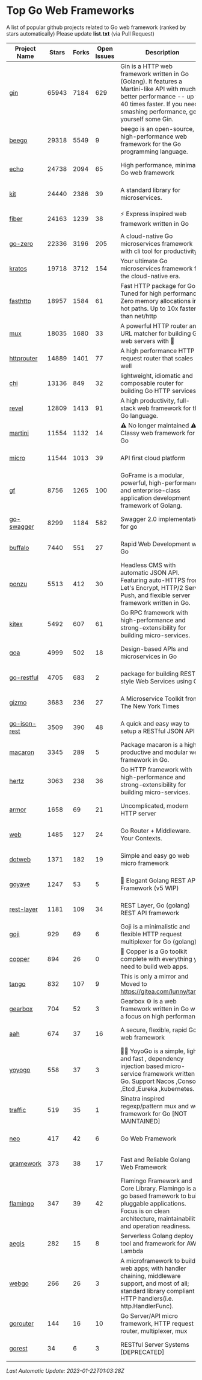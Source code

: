 # Top Go Web Frameworks
A list of popular github projects related to Go web framework (ranked by stars automatically)
Please update **list.txt** (via Pull Request)

| Project Name | Stars | Forks | Open Issues | Description | Last Commit |
| ------------ | ----- | ----- | ----------- | ----------- | ----------- |
| [gin](https://github.com/gin-gonic/gin) | 65943 | 7184 | 629 | Gin is a HTTP web framework written in Go (Golang). It features a Martini-like API with much better performance -- up to 40 times faster. If you need smashing performance, get yourself some Gin. | 2023-01-20 01:51:42 |
| [beego](https://github.com/beego/beego) | 29318 | 5549 | 9 | beego is an open-source, high-performance web framework for the Go programming language. | 2023-01-20 05:49:03 |
| [echo](https://github.com/labstack/echo) | 24738 | 2094 | 65 | High performance, minimalist Go web framework | 2023-01-03 22:09:30 |
| [kit](https://github.com/go-kit/kit) | 24440 | 2386 | 39 | A standard library for microservices. | 2023-01-02 06:10:18 |
| [fiber](https://github.com/gofiber/fiber) | 24163 | 1239 | 38 | ⚡️ Express inspired web framework written in Go | 2023-01-19 20:41:33 |
| [go-zero](https://github.com/zeromicro/go-zero) | 22336 | 3196 | 205 | A cloud-native Go microservices framework with cli tool for productivity. | 2023-01-21 13:45:25 |
| [kratos](https://github.com/go-kratos/kratos) | 19718 | 3712 | 154 | Your ultimate Go microservices framework for the cloud-native era. | 2023-01-18 03:47:35 |
| [fasthttp](https://github.com/valyala/fasthttp) | 18957 | 1584 | 61 | Fast HTTP package for Go. Tuned for high performance. Zero memory allocations in hot paths. Up to 10x faster than net/http | 2023-01-14 02:44:11 |
| [mux](https://github.com/gorilla/mux) | 18035 | 1680 | 33 | A powerful HTTP router and URL matcher for building Go web servers with 🦍 | 2022-12-09 15:56:57 |
| [httprouter](https://github.com/julienschmidt/httprouter) | 14889 | 1401 | 77 | A high performance HTTP request router that scales well | 2022-06-03 15:51:59 |
| [chi](https://github.com/go-chi/chi) | 13136 | 849 | 32 | lightweight, idiomatic and composable router for building Go HTTP services | 2023-01-11 17:52:50 |
| [revel](https://github.com/revel/revel) | 12809 | 1413 | 91 | A high productivity, full-stack web framework for the Go language. | 2022-04-12 20:53:30 |
| [martini](https://github.com/go-martini/martini) | 11554 | 1132 | 14 | ⚠️ No longer maintained ⚠️  Classy web framework for Go | 2017-01-21 21:58:54 |
| [micro](https://github.com/micro/micro) | 11544 | 1013 | 39 | API first cloud platform | 2023-01-16 10:25:39 |
| [gf](https://github.com/gogf/gf) | 8756 | 1265 | 100 | GoFrame is a modular, powerful, high-performance and enterprise-class application development framework of Golang.  | 2023-01-18 09:04:26 |
| [go-swagger](https://github.com/go-swagger/go-swagger) | 8299 | 1184 | 582 | Swagger 2.0 implementation for go | 2023-01-16 18:25:58 |
| [buffalo](https://github.com/gobuffalo/buffalo) | 7440 | 551 | 27 | Rapid Web Development w/ Go | 2022-12-04 03:56:20 |
| [ponzu](https://github.com/ponzu-cms/ponzu) | 5513 | 412 | 30 | Headless CMS with automatic JSON API. Featuring auto-HTTPS from Let's Encrypt, HTTP/2 Server Push, and flexible server framework written in Go. | 2020-01-02 00:14:32 |
| [kitex](https://github.com/cloudwego/kitex) | 5492 | 607 | 61 | Go RPC framework with high-performance and strong-extensibility for building micro-services. | 2023-01-16 11:46:02 |
| [goa](https://github.com/goadesign/goa) | 4999 | 502 | 18 | Design-based APIs and microservices in Go | 2023-01-17 18:49:48 |
| [go-restful](https://github.com/emicklei/go-restful) | 4705 | 683 | 2 | package for building REST-style Web Services using Go | 2022-11-19 15:19:18 |
| [gizmo](https://github.com/nytimes/gizmo) | 3683 | 236 | 27 | A Microservice Toolkit from The New York Times | 2021-04-30 15:27:05 |
| [go-json-rest](https://github.com/ant0ine/go-json-rest) | 3509 | 390 | 48 | A quick and easy way to setup a RESTful JSON API | 2017-09-13 04:12:08 |
| [macaron](https://github.com/go-macaron/macaron) | 3345 | 289 | 5 | Package macaron is a high productive and modular web framework in Go. | 2022-06-06 01:40:09 |
| [hertz](https://github.com/cloudwego/hertz) | 3063 | 238 | 36 | Go HTTP framework with high-performance and strong-extensibility for building micro-services. | 2023-01-18 08:53:07 |
| [armor](https://github.com/labstack/armor) | 1658 | 69 | 21 | Uncomplicated, modern HTTP server | 2019-08-03 18:10:09 |
| [web](https://github.com/gocraft/web) | 1485 | 127 | 24 | Go Router + Middleware. Your Contexts. | 2019-02-07 15:06:52 |
| [dotweb](https://github.com/devfeel/dotweb) | 1371 | 182 | 19 | Simple and easy go web micro framework | 2022-08-11 09:03:59 |
| [goyave](https://github.com/go-goyave/goyave) | 1247 | 53 | 5 | 🍐 Elegant Golang REST API Framework (v5 WIP) | 2023-01-05 10:15:58 |
| [rest-layer](https://github.com/rs/rest-layer) | 1181 | 109 | 34 | REST Layer, Go (golang) REST API framework | 2021-09-30 23:58:01 |
| [goji](https://github.com/goji/goji) | 929 | 69 | 6 | Goji is a minimalistic and flexible HTTP request multiplexer for Go (golang) | 2019-01-26 23:58:29 |
| [copper](https://github.com/gocopper/copper) | 894 | 26 | 0 | 🚀‏‏‎    ‎‏‏‎‏‏‎‎‎‎‎‎Copper is a Go toolkit complete with everything you need to build web apps. | 2022-07-28 13:15:08 |
| [tango](https://github.com/lunny/tango) | 832 | 107 | 9 | This is only a mirror and Moved to https://gitea.com/lunny/tango | 2019-05-17 03:31:10 |
| [gearbox](https://github.com/gogearbox/gearbox) | 704 | 52 | 3 | Gearbox :gear: is a web framework written in Go with a focus on high performance | 2022-09-21 00:20:37 |
| [aah](https://github.com/go-aah/aah) | 674 | 37 | 16 | A secure, flexible, rapid Go web framework | 2020-09-02 02:31:20 |
| [yoyogo](https://github.com/yoyofx/yoyogo) | 558 | 37 | 3 | 🦄🌈 YoyoGo is a simple, light and fast , dependency injection based micro-service framework written in Go. Support Nacos ,Consoul ,Etcd ,Eureka ,kubernetes. | 2022-09-23 09:31:30 |
| [traffic](https://github.com/gravityblast/traffic) | 519 | 35 | 1 | Sinatra inspired regexp/pattern mux and web framework for Go [NOT MAINTAINED] | 2015-11-26 21:31:07 |
| [neo](https://github.com/ivpusic/neo) | 417 | 42 | 6 | Go Web Framework | 2017-08-14 23:54:31 |
| [gramework](https://github.com/gramework/gramework) | 373 | 38 | 17 | Fast and Reliable Golang Web Framework | 2022-10-02 18:08:25 |
| [flamingo](https://github.com/i-love-flamingo/flamingo) | 347 | 39 | 42 | Flamingo Framework and Core Library. Flamingo is a go based framework to build pluggable applications. Focus is on clean architecture, maintainability and operation readiness. | 2023-01-19 13:32:26 |
| [aegis](https://github.com/tmaiaroto/aegis) | 282 | 15 | 8 | Serverless Golang deploy tool and framework for AWS Lambda | 2019-07-28 17:59:41 |
| [webgo](https://github.com/bnkamalesh/webgo) | 266 | 26 | 3 | A microframework to build web apps; with handler chaining, middleware support, and most of all; standard library compliant HTTP handlers(i.e. http.HandlerFunc). | 2022-06-19 08:53:25 |
| [gorouter](https://github.com/vardius/gorouter) | 144 | 16 | 10 | Go Server/API micro framework, HTTP request router, multiplexer, mux | 2022-10-28 23:16:55 |
| [gorest](https://github.com/tideland/gorest) | 34 | 6 | 3 | RESTful Server Systems [DEPRECATED] | 2017-11-10 13:00:37 |

*Last Automatic Update: 2023-01-22T01:03:28Z*